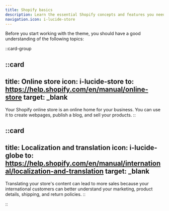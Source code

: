 ```yaml
---
title: Shopify basics
description: Learn the essential Shopify concepts and features you need to know before working with this theme. Get familiar with online stores, localization, and more.
navigation.icon: i-lucide-store
---
```


Before you start working with the theme, you should have a good understanding of the following topics:

::card-group

::card
---
title: Online store
icon: i-lucide-store
to: https://help.shopify.com/en/manual/online-store
target: _blank
---
Your Shopify online store is an online home for your business. You can use it to create webpages, publish a blog, and sell your products.
::

::card
---
title: Localization and translation
icon: i-lucide-globe
to: https://help.shopify.com/en/manual/international/localization-and-translation
target: _blank
---
Translating your store's content can lead to more sales because your international customers can better understand your marketing, product details, shipping, and return policies.
::

::
